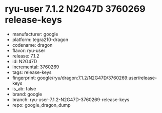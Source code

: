 # ryu-user 7.1.2 N2G47D 3760269 release-keys
- manufacturer: google
- platform: tegra210-dragon
- codename: dragon
- flavor: ryu-user
- release: 7.1.2
- id: N2G47D
- incremental: 3760269
- tags: release-keys
- fingerprint: google/ryu/dragon:7.1.2/N2G47D/3760269:user/release-keys
- is_ab: false
- brand: google
- branch: ryu-user-7.1.2-N2G47D-3760269-release-keys
- repo: google_dragon_dump
